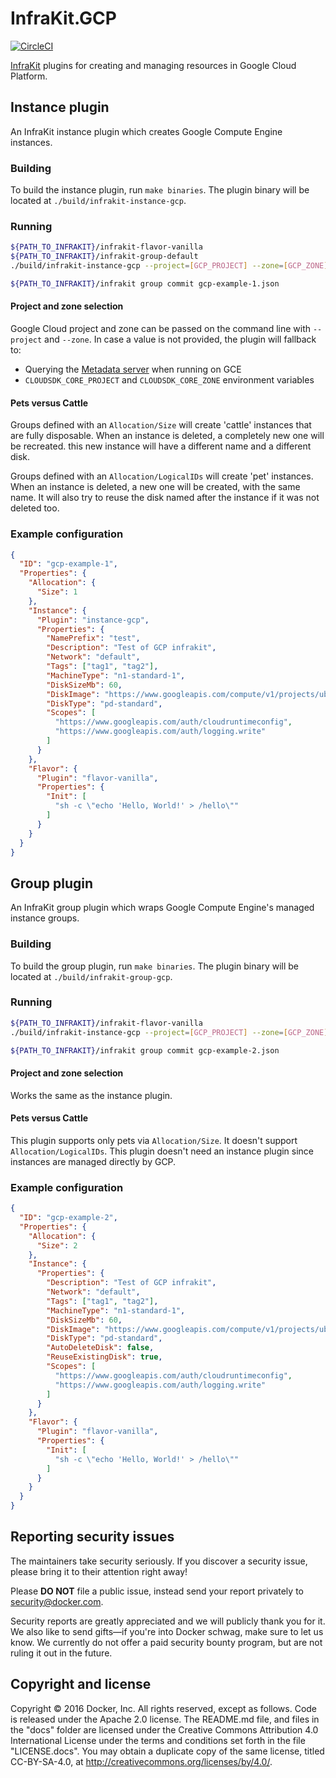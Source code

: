 # InfraKit.GCP

[![CircleCI](https://circleci.com/gh/docker/infrakit.gcp.svg?style=shield&circle-token=28d281a3090845d1c42c36298ff878a7c9bb6ffa)](https://circleci.com/gh/docker/infrakit.gcp)

[InfraKit](https://github.com/docker/infrakit) plugins for creating and managing resources in Google Cloud Platform.

## Instance plugin

An InfraKit instance plugin which creates Google Compute Engine instances.

### Building

To build the instance plugin, run `make binaries`.  The plugin binary will be located at
`./build/infrakit-instance-gcp`.

### Running

```bash
${PATH_TO_INFRAKIT}/infrakit-flavor-vanilla
${PATH_TO_INFRAKIT}/infrakit-group-default
./build/infrakit-instance-gcp --project=[GCP_PROJECT] --zone=[GCP_ZONE]

${PATH_TO_INFRAKIT}/infrakit group commit gcp-example-1.json
```

#### Project and zone selection

Google Cloud project and zone can be passed on the command line with `--project`
and `--zone`. In case a value is not provided, the plugin will fallback to:
 + Querying the [Metadata server][metadata] when running on GCE
 + `CLOUDSDK_CORE_PROJECT` and `CLOUDSDK_CORE_ZONE` environment variables

[metadata]: https://cloud.google.com/compute/docs/storing-retrieving-metadata

#### Pets versus Cattle

Groups defined with an `Allocation/Size` will create 'cattle' instances that
are fully disposable. When an instance is deleted, a completely new one will be
recreated. this new instance will have a different name and a different disk.

Groups defined with an `Allocation/LogicalIDs` will create 'pet' instances.
When an instance is deleted, a new one will be created, with the same name. It
will also try to reuse the disk named after the instance if it was not deleted
too.

### Example configuration

```json
{
  "ID": "gcp-example-1",
  "Properties": {
    "Allocation": {
      "Size": 1
    },
    "Instance": {
      "Plugin": "instance-gcp",
      "Properties": {
        "NamePrefix": "test",
        "Description": "Test of GCP infrakit",
        "Network": "default",
        "Tags": ["tag1", "tag2"],
        "MachineType": "n1-standard-1",
        "DiskSizeMb": 60,
        "DiskImage": "https://www.googleapis.com/compute/v1/projects/ubuntu-os-cloud/global/images/ubuntu-1404-trusty-v20161205",
        "DiskType": "pd-standard",
        "Scopes": [
          "https://www.googleapis.com/auth/cloudruntimeconfig",
          "https://www.googleapis.com/auth/logging.write"
        ]
      }
    },
    "Flavor": {
      "Plugin": "flavor-vanilla",
      "Properties": {
        "Init": [
          "sh -c \"echo 'Hello, World!' > /hello\""
        ]
      }
    }
  }
}
```

## Group plugin

An InfraKit group plugin which wraps Google Compute Engine's managed instance
groups.

### Building

To build the group plugin, run `make binaries`.  The plugin binary will be located at
`./build/infrakit-group-gcp`.

### Running

```bash
${PATH_TO_INFRAKIT}/infrakit-flavor-vanilla
./build/infrakit-instance-gcp --project=[GCP_PROJECT] --zone=[GCP_ZONE] --name=group

${PATH_TO_INFRAKIT}/infrakit group commit gcp-example-2.json
```

#### Project and zone selection

Works the same as the instance plugin.

#### Pets versus Cattle

This plugin supports only pets via `Allocation/Size`. It doesn't support
`Allocation/LogicalIDs`.
This plugin doesn't need an instance plugin since instances are managed directly
by GCP.

### Example configuration

```json
{
  "ID": "gcp-example-2",
  "Properties": {
    "Allocation": {
      "Size": 2
    },
    "Instance": {
      "Properties": {
        "Description": "Test of GCP infrakit",
        "Network": "default",
        "Tags": ["tag1", "tag2"],
        "MachineType": "n1-standard-1",
        "DiskSizeMb": 60,
        "DiskImage": "https://www.googleapis.com/compute/v1/projects/ubuntu-os-cloud/global/images/ubuntu-1404-trusty-v20161205",
        "DiskType": "pd-standard",
        "AutoDeleteDisk": false,
        "ReuseExistingDisk": true,
        "Scopes": [
          "https://www.googleapis.com/auth/cloudruntimeconfig",
          "https://www.googleapis.com/auth/logging.write"
        ]
      }
    },
    "Flavor": {
      "Plugin": "flavor-vanilla",
      "Properties": {
        "Init": [
          "sh -c \"echo 'Hello, World!' > /hello\""
        ]
      }
    }
  }
}
```

## Reporting security issues

The maintainers take security seriously. If you discover a security issue,
please bring it to their attention right away!

Please **DO NOT** file a public issue, instead send your report privately to
[security@docker.com](mailto:security@docker.com).

Security reports are greatly appreciated and we will publicly thank you for it.
We also like to send gifts—if you're into Docker schwag, make sure to let
us know. We currently do not offer a paid security bounty program, but are not
ruling it out in the future.


## Copyright and license

Copyright © 2016 Docker, Inc. All rights reserved, except as follows. Code
is released under the Apache 2.0 license. The README.md file, and files in the
"docs" folder are licensed under the Creative Commons Attribution 4.0
International License under the terms and conditions set forth in the file
"LICENSE.docs". You may obtain a duplicate copy of the same license, titled
CC-BY-SA-4.0, at http://creativecommons.org/licenses/by/4.0/.
